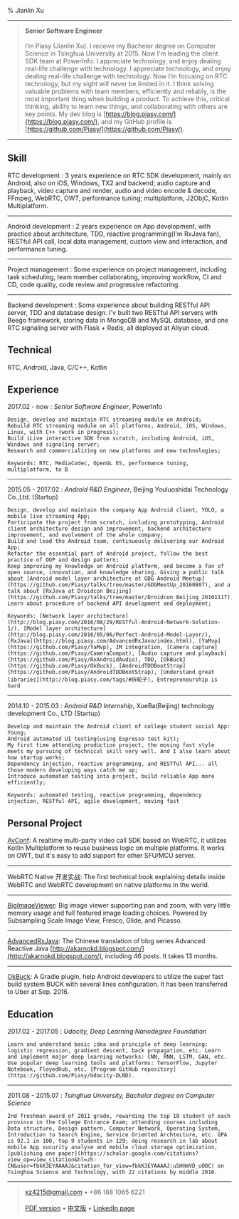 % Jianlin Xu

----

> **Senior Software Engineer**
> \
> \
> I’m Piasy (Jianlin Xu). I receive my Bachelor degree on Computer Science in Tsinghua University at 2015.
> Now I'm leading the client SDK team at PowerInfo.
> I appreciate technology, and enjoy dealing real-life challenge with technology.
> I appreciate technology, and enjoy dealing real-life challenge with technology. Now I’m focusing on RTC technology, but my sight will never be limited in it.
> I think solving valuable problems with team members, efficiently and reliably, is the most important thing when building a product.
> To achieve this, critical thinking, ability to learn new things, and collaborating with others are key points.
> My dev blog is [https://blog.piasy.com/](https://blog.piasy.com/), and my GitHub profile is [https://github.com/Piasy/](https://github.com/Piasy/).

----

Skill
-------------------------

RTC development
:   3 years experience on RTC SDK development, mainly on Android, also on iOS, Windows, TX2 and backend; audio capture and playback, video capture and render, audio and video encode & decode, FFmpeg, WebRTC, OWT, performance tuning; multiplatform, J2ObjC, Kotlin Multiplatform.

----

Android development
:   2 years experience on App development, with practice about architecture, TDD, reactive programming(I'm RxJava fan), RESTful API call, local data management, custom view and interaction, and performance tuning.

----

Project management
:   Some experience on project management, including task scheduling, team member collaborating, improving workflow, CI and CD, code quality, code review and progressive refactoring.

----

Backend development
:   Some experience about building RESTful API server, TDD and database design. I'v built two RESTful API servers with Beego framework, storing data in MongoDB and MySQL database, and one RTC signaling server with Flask + Redis, all deployed at Aliyun cloud.

Technical
-------------------------

RTC, Android, Java, C/C++, Kotlin

Experience
--------------------

2017.02 - now
:   *Senior Software Engineer*, PowerInfo

    Design, develop and maintain RTC streaming module on Android;  
    Rebuild RTC streaming module on all platforms, Android, iOS, Windows, Linux, with C++ (work in progress);  
    Build iLive interactive SDK from scratch, including Android, iOS, Windows and signaling server;  
    Research and commercializing on new platforms and new technologies;  

    Keywords: RTC, MediaCodec, OpenGL ES, performance tuning, multiplatform, to B

----

2015.05 - 2017.02
:   *Android R&D Engineer*, Beijing Youluoshidai Technology Co.,Ltd. (Startup)

    Design, develop and maintain the company App Android client, YOLO, a mobile live streaming App;  
    Participate the project from scratch, including prototyping, Android client architecture design and improvement, backend architecture improvement, and evolvement of the whole company;  
    Build and lead the Android team, continuously delivering our Android App;  
    Refactor the essential part of Android project, follow the best practice of OOP and design pattern;  
    Keep improving my knowledge on Android platform, and become a fan of open source, innovation, and knowledge sharing. Giving a public talk about [Android model layer architecture at GDG Android Meetup](https://github.com/Piasy/talks/tree/master/GDGMeetUp_20160807), and a talk about [RxJava at Droidcon Beijing](https://github.com/Piasy/talks/tree/master/Droidcon_Beijing_20161117);  
    Learn about procedure of backend API development and deployment;  

    Keywords: [Network layer architecture](http://blog.piasy.com/2016/08/29/RESTful-Android-Network-Solution-1/), [Model layer architecture](http://blog.piasy.com/2016/05/06/Perfect-Android-Model-Layer/), [RxJava](https://blog.piasy.com/AdvancedRxJava/index.html), [YaMvp](https://github.com/Piasy/YaMvp), IM integration, [Camera capture](https://github.com/Piasy/CameraCompat), [Audio capture and playback](https://github.com/Piasy/RxAndroidAudio), TDD, [OkBuck](https://github.com/Piasy/OkBuck), [AndroidTDDBootStrap](https://github.com/Piasy/AndroidTDDBootStrap), [Understand great libraries](http://blog.piasy.com/tags/#拆轮子), Entrepreneurship is hard

----

2014.10 - 2015.03
:   *Android R&D Internship*, XueBa(Beijing) technology development Co., LTD (Startup)

    Develop and maintain the Android client of college student social App: Young;  
    Android automated UI testing(using Espresso test kit);  
    My first time attending production project, the moving fast style meets my pursuing of technical skill very well. And I also learn about how startup works;  
    Dependency injection, reactive programming, and RESTful API... all those modern developing ways catch me up;  
    Introduce automated testing into project, build reliable App more efficiently;  

    Keywords: automated testing, reactive programming, dependency injection, RESTful API, agile development, moving fast

Personal Project
-------------------------

[AvConf](https://github.com/Piasy/AvConf): A realtime multi-party video call SDK based on WebRTC, it utilizes Kotlin Multiplatform to reuse business logic on multiple platforms. It works on OWT, but it's easy to add support for other SFU/MCU server.

----

WebRTC Native 开发实战: The first technical book explaining details inside WebRTC and WebRTC development on native platforms in the world.

----

[BigImageViewer](https://github.com/Piasy/BigImageViewer): Big image viewer supporting pan and zoom, with very little memory usage and full featured image loading choices. Powered by Subsampling Scale Image View, Fresco, Glide, and Picasso.

----

[AdvancedRxJava](https://github.com/Piasy/AdvancedRxJava): The Chinese translation of blog series Advanced Reactive Java  [http://akarnokd.blogspot.com/](http://akarnokd.blogspot.com/), including 46 posts. It takes 13 months.

----

[OkBuck](https://github.com/Piasy/OkBuck): A Gradle plugin, help Android developers to utilize the super fast build system BUCK with several lines configuration. It has been transferred to Uber at Sep. 2016.

Education
---------

2017.02 - 2017.05
:   *Udacity, Deep Learning Nanodegree Foundation*

    Learn and understand basic idea and principle of deep learning: logistic regression, gradient descent, back propagation, etc. Learn and implement major deep learning networks: CNN, RNN, LSTM, GAN, etc. Use popular deep learning tools and platforms: TensorFlow, Jupyter Notebook, FloyedHub, etc. [Program GitHub repository](https://github.com/Piasy/Udacity-DLND).

----

2011.08 - 2015.07
:   *Tsinghua University, Bachelor degree on Computer Science*

    2nd freshman award of 2011 grade, rewarding the top 10 student of each province in the College Entrance Exam; attending courses including Data structure, Design pattern, Computer Network, Operating System, Introduction to Search Engine, Service Oriented Archtecture, etc. GPA is 92.1 in 100, top 9 students in 129; doing research in lab about mobile App sucurity analyse and mobile cloud storage optimization, [publishing one paper](https://scholar.google.com/citations?view_op=view_citation&hl=zh-CN&user=fbkK3EYAAAAJ&citation_for_view=fbkK3EYAAAAJ:u5HHmVD_uO8C) on Tsinghua Science and Technology, with 22 citations by middle 2016.

----

> <xz4215@gmail.com> • +86 188 1065 6221\
> \
> [PDF version](piasy_resume_en.pdf) •
> [中文版](index.html) •
> [LinkedIn page](https://www.linkedin.com/in/piasy)
